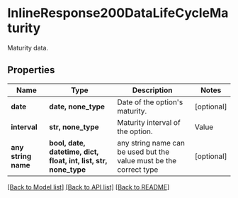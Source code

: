# InlineResponse200DataLifeCycleMaturity

Maturity data.

## Properties
Name | Type | Description | Notes
------------ | ------------- | ------------- | -------------
**date** | **date, none_type** | Date of the option&#39;s maturity. | [optional] 
**interval** | **str, none_type** | Maturity interval of the option. | Value | Description | | --- | --- | | monthly | Monthly | | weekly | Weekly | | daily | Daily | | mixed | Mixed |   | [optional] 
**any string name** | **bool, date, datetime, dict, float, int, list, str, none_type** | any string name can be used but the value must be the correct type | [optional]

[[Back to Model list]](../README.md#documentation-for-models) [[Back to API list]](../README.md#documentation-for-api-endpoints) [[Back to README]](../README.md)


